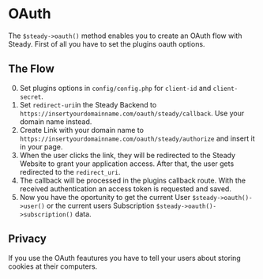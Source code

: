 # OAuth

The `$steady->oauth()` method enables you to create an OAuth flow with Steady. First of all you have to set the plugins oauth options.

## The Flow

0. Set plugins options in `config/config.php` for `client-id` and `client-secret`.
1. Set `redirect-uri`in the Steady Backend to `https://insertyourdomainname.com/oauth/steady/callback`. Use your domain name instead.
2. Create Link with your domain name to `https://insertyourdomainname.com/oauth/steady/authorize` and insert it in your page.
3. When the user clicks the link, they will be redirected to the Steady Website to grant your application access. After that, the user gets redirected to the `redirect_uri`.
3. The callback will be processed in the plugins callback route. With the received authentication an access token is requested and saved.
4. Now you have the oportunity to get the current User `$steady->oauth()->user()` or the current users Subscription `$steady->oauth()->subscription()` data.

## Privacy

If you use the OAuth feautures you have to tell your users about storing cookies at their computers.
